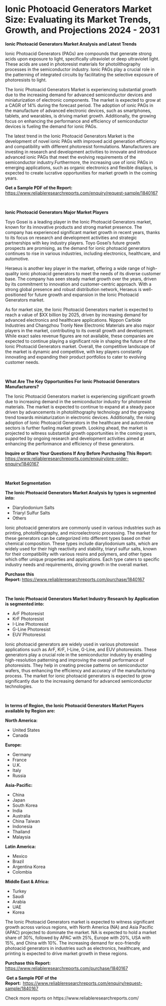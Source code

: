 <p><h1>Ionic Photoacid Generators Market Size: Evaluating its Market Trends, Growth, and Projections 2024 - 2031</h1></p><p><strong>Ionic Photoacid Generators Market Analysis and Latest Trends</strong></p>
<p><p>Ionic Photoacid Generators (PAGs) are compounds that generate strong acids upon exposure to light, specifically ultraviolet or deep ultraviolet light. These acids are used in photoresist materials for photolithography processes in the semiconductor industry. Ionic PAGs play a crucial role in the patterning of integrated circuits by facilitating the selective exposure of photoresists to light.</p><p>The Ionic Photoacid Generators Market is experiencing substantial growth due to the increasing demand for advanced semiconductor devices and miniaturization of electronic components. The market is expected to grow at a CAGR of 14% during the forecast period. The adoption of ionic PAGs in the manufacture of advanced electronic devices, such as smartphones, tablets, and wearables, is driving market growth. Additionally, the growing focus on enhancing the performance and efficiency of semiconductor devices is fueling the demand for ionic PAGs.</p><p>The latest trend in the Ionic Photoacid Generators Market is the development of novel ionic PAGs with improved acid generation efficiency and compatibility with different photoresist formulations. Manufacturers are investing in research and development activities to innovate and introduce advanced ionic PAGs that meet the evolving requirements of the semiconductor industry.Furthermore, the increasing use of ionic PAGs in emerging applications, such as organic electronics and flexible displays, is expected to create lucrative opportunities for market growth in the coming years.</p></p>
<p><strong>Get a Sample PDF of the Report:&nbsp;</strong> <a href="https://www.reliableresearchreports.com/enquiry/request-sample/1840167">https://www.reliableresearchreports.com/enquiry/request-sample/1840167</a></p>
<p>&nbsp;</p>
<p><strong>Ionic Photoacid Generators Major Market Players</strong></p>
<p><p>Toyo Gosei is a leading player in the Ionic Photoacid Generators market, known for its innovative products and strong market presence. The company has experienced significant market growth in recent years, thanks to its focus on research and development activities and strategic partnerships with key industry players. Toyo Gosei’s future growth prospects are promising, as the demand for ionic photoacid generators continues to rise in various industries, including electronics, healthcare, and automotive.</p><p>Heraeus is another key player in the market, offering a wide range of high-quality ionic photoacid generators to meet the needs of its diverse customer base. The company has seen steady market growth over the years, driven by its commitment to innovation and customer-centric approach. With a strong global presence and robust distribution network, Heraeus is well-positioned for future growth and expansion in the Ionic Photoacid Generators market.</p><p>As for market size, the Ionic Photoacid Generators market is expected to reach a value of $XX billion by 2025, driven by increasing demand for advanced electronics and healthcare applications. Nippon Carbide Industries and Changzhou Tronly New Electronic Materials are also major players in the market, contributing to its overall growth and development. While exact sales revenue figures are not available, these companies are expected to continue playing a significant role in shaping the future of the Ionic Photoacid Generators market. Overall, the competitive landscape of the market is dynamic and competitive, with key players constantly innovating and expanding their product portfolios to cater to evolving customer needs.</p></p>
<p>&nbsp;</p>
<p><strong>What Are The Key Opportunities For Ionic Photoacid Generators Manufacturers?</strong></p>
<p><p>The Ionic Photoacid Generators market is experiencing significant growth due to increasing demand in the semiconductor industry for photoresist materials. The market is expected to continue to expand at a steady pace driven by advancements in photolithography technology and the growing trend towards miniaturization in electronic devices. Additionally, the rising adoption of Ionic Photoacid Generators in the healthcare and automotive sectors is further fueling market growth. Looking ahead, the market is projected to witness substantial growth opportunities in the coming years, supported by ongoing research and development activities aimed at enhancing the performance and efficiency of these generators.</p></p>
<p><strong>Inquire or Share Your Questions If Any Before Purchasing This Report:</strong> <a href="https://www.reliableresearchreports.com/enquiry/pre-order-enquiry/1840167">https://www.reliableresearchreports.com/enquiry/pre-order-enquiry/1840167</a></p>
<p>&nbsp;</p>
<p><strong>Market Segmentation</strong></p>
<p><strong>The Ionic Photoacid Generators Market Analysis by types is segmented into:</strong></p>
<p><ul><li>Diaryliodonium Salts</li><li>Triaryl Sulfur Salts</li><li>Others</li></ul></p>
<p><p>Ionic photoacid generators are commonly used in various industries such as printing, photolithography, and microelectronic processing. The market for these generators can be categorized into different types based on their chemical composition. These types include diaryliodonium salts, which are widely used for their high reactivity and stability, triaryl sulfur salts, known for their compatibility with various resins and polymers, and other types which offer unique properties and applications. Each type caters to specific industry needs and requirements, driving growth in the overall market.</p></p>
<p><strong>Purchase this Report:&nbsp;</strong><a href="https://www.reliableresearchreports.com/purchase/1840167">https://www.reliableresearchreports.com/purchase/1840167</a></p>
<p>&nbsp;</p>
<p><strong>The Ionic Photoacid Generators Market Industry Research by Application is segmented into:</strong></p>
<p><ul><li>ArF Photoresist</li><li>KrF Photoresist</li><li>I-Line Photoresist</li><li>G-Line Photoresist</li><li>EUV Photoresist</li></ul></p>
<p><p>Ionic photoacid generators are widely used in various photoresist applications such as ArF, KrF, I-Line, G-Line, and EUV photoresists. These generators play a crucial role in the semiconductor industry by enabling high-resolution patterning and improving the overall performance of photoresists. They help in creating precise patterns on semiconductor wafers, thus enhancing the efficiency and accuracy of the manufacturing process. The market for ionic photoacid generators is expected to grow significantly due to the increasing demand for advanced semiconductor technologies.</p></p>
<p>&nbsp;</p>
<p><strong>In terms of Region, the Ionic Photoacid Generators Market Players available by Region are:</strong></p>
<p>
    <p> <strong> North America: </strong>
        <ul>
            <li>United States</li>
            <li>Canada</li>
        </ul>
        </p> 
    <p> <strong> Europe: </strong>
        <ul>
            <li>Germany</li>
            <li>France</li>
            <li>U.K.</li>
            <li>Italy</li>
            <li>Russia</li>
        </ul>
        </p> 
    <p> <strong> Asia-Pacific: </strong>
        <ul>
            <li>China</li>
            <li>Japan</li>
            <li>South Korea</li>
            <li>India</li>
            <li>Australia</li>
            <li>China Taiwan</li>
            <li>Indonesia</li>
            <li>Thailand</li>
            <li>Malaysia</li>
        </ul>
        </p> 
    <p> <strong> Latin America: </strong>
        <ul>
            <li>Mexico</li>
            <li>Brazil</li>
            <li>Argentina Korea</li>
            <li>Colombia</li>
        </ul>
        </p> 
    <p> <strong> Middle East & Africa: </strong>
        <ul>
            <li>Turkey</li>
            <li>Saudi</li>
            <li>Arabia</li>
            <li>UAE</li>
            <li>Korea</li>
        </ul>
    </p>
    </p>
<p><p>The Ionic Photoacid Generators market is expected to witness significant growth across various regions, with North America (NA) and Asia Pacific (APAC) projected to dominate the market. NA is expected to hold a market share of 30%, followed by APAC with 25%, Europe with 20%, USA with 15%, and China with 10%. The increasing demand for eco-friendly photoacid generators in industries such as electronics, healthcare, and printing is expected to drive market growth in these regions.</p></p>
<p><strong>Purchase this Report: </strong><a href="https://www.reliableresearchreports.com/purchase/1840167">https://www.reliableresearchreports.com/purchase/1840167</a></p>
<p>&nbsp;<strong>Get a Sample PDF of the Report:&nbsp;&nbsp;</strong><a href="https://www.reliableresearchreports.com/enquiry/request-sample/1840167">https://www.reliableresearchreports.com/enquiry/request-sample/1840167</a></p>
<p><strong></strong></p>
<p>Check more reports on https://www.reliableresearchreports.com/</p>
